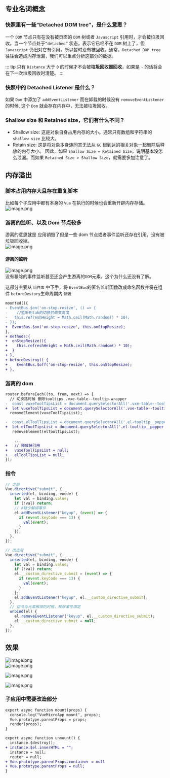 ## 专业名词概念

### 快照里有一些“Detached DOM tree”，是什么意思？

一个 `DOM` 节点只有在没有被页面的 `DOM` 树或者 `Javascript` 引用时，才会被垃圾回收。当一个节点处于`“detached”` 状态，表示它已经不在 `DOM` 树上了，但 `Javascript` 仍旧对它有引用，所以暂时没有被回收。通常，`Detached DOM tree` 往往会造成内存泄漏，我们可以重点分析这部分的数据。

::: tip
只有 `Distance` 大于 `0` 的时候才不会被**垃圾回收器回收**，如果是 `-` 的话将会在下一次垃圾回收时清楚。
:::

### 快照中的 Detached Listener 是什么？

如果 `Dom` 中添加了 `addEventListener` 而在卸载的时候没有 `removeEventListener` 的时候, 这个 `Dom` 就会存在内存中，无法被垃圾回收。

### Shallow size 和 Retained size，它们有什么不同？

- Shallow size: 这是对象自身占用内存的大小。通常只有数组和字符串的 `shallow size` 比较大。
- Retain size: 这是将对象本身连同其无法从 `GC` 根到达的相关对象一起删除后释放的内存大小。 因此，如果 `Shallow Size = Retained Size`，说明基本没怎么泄漏。而如果 `Retained Size > Shallow Size`，就需要多加注意了。

## 内存溢出

### 脚本占用内存大且存在重复脚本

比如每个子应用中都有本身的 `Vue` 在执行的时候也会重新开辟内存存储。<br />
![image.png](./imgs/1.png)

### 游离的监听、以及 Dom 节点较多

游离的意思就是 应用销毁了但是一些 dom 节点或者事件监听还存在引用，没有被垃圾回收掉。<br />![image.png](./imgs/2.png)

#### 游离的监听

![image.png](./imgs/3.png)<br />没有移除的事件监听甚至还会产生游离的`DOM`元素，这个为什么还没有了解。

这部分主要从 `组件库` 中下手，将 `EventBus`的匿名监听函数改成命名函数并将在组件 `beforeDestory`生命周期内 `销毁`

```diff
mounted(){
- EventBus.$on('on-stop-resize', () => {
-    //监听到tab的切换并改变高度
-   this.refreshHeight = Math.ceil(Math.random() * 10);
- });
+  EventBus.$on('on-stop-resize', this.onStopResize);
},
+ methods:{
+  onStopResize(){
+    this.refreshHeight = Math.ceil(Math.random() * 10);
+  }
+ },
+ beforeDestroy() {
+    EventBus.$off('on-stop-resize', this.onStopResize);
+ },
```

### 游离的 dom

```diff
router.beforeEach((to, from, next) => {
  // 切换路时候 删除tooltips .vxe-table--tooltip-wrapper
-  const vuxeToolTipsList = document.querySelectorAll('.vxe-table--tooltip-wrapper');
+  let vuxeToolTipsList = document.querySelectorAll('.vxe-table--tooltip-wrapper');
  removeElement(vuxeToolTipsList);

-  const elToolTipsList = document.querySelectorAll('.el-tooltip__popper');
+  let elToolTipsList = document.querySelectorAll('.el-tooltip__popper');
   removeElement(elToolTipsList);

    ...
+   // 释放掉引用
+   vuxeToolTipsList = null;
+   elToolTipsList = null;
});
```

### 指令

```javascript
// 之前
Vue.directive("submit", {
  inserted(el, binding, vnode) {
    let val = binding.value;
    if (!val) return;
    // #缺少解绑事件
    el.addEventListener("keyup", (event) => {
      if (event.keyCode === 13) {
        val(event);
      }
    });
  },
});

// 改造后
Vue.directive("submit", {
  inserted(el, binding, vnode) {
    let val = binding.value;
    if (!val) return;
    el.__custom_directive_submit = (event) => {
      if (event.keyCode === 13) {
        val(event);
      }
    };
    el.addEventListener("keyup", el.__custom_directive_submit);
  },
  // 指令与元素解绑的时候，移除事件绑定
  unbind(el) {
    el.removeEventListener("keyup", el.__custom_directive_submit);
    el.__custom_directive_submit = null;
  },
});
```

## 效果

![image.png](./imgs/4.png)<br />![image.png](./imgs/5.png)

![image.png](./imgs/6.png)

![image.png](./imgs/7.png)

### 子应用中需要改造部分

```diff
export async function mount(props) {
  console.log("VueMicroApp mount", props);
  Vue.prototype.parentProps = props;
  render(props);
}

export async function unmount() {
  instance.$destroy();
+ instance.$el.innerHTML = "";
  instance = null;
  router = null;
+ Vue.prototype.parentProps.container = null
+ Vue.prototype.parentProps = null;
}
```
